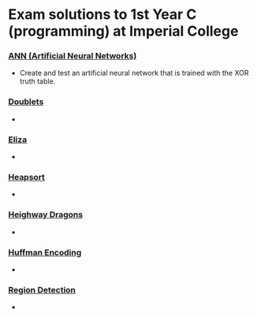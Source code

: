 # Exam solutions to 1st Year C (programming) at Imperial College

### [ANN (Artificial Neural Networks)](ANN/README.md)

- Create and test an artificial neural network that is trained with the XOR truth table.

### [Doublets](doublets/README.md)

- 

### [Eliza](eliza/README.md)

- 

### [Heapsort](heapsort/README.md)

- 

### [Heighway Dragons](heighway/README.md)

- 

### [Huffman Encoding](huffman/README.md)

- 

### [Region Detection](region/README.md)

- 

